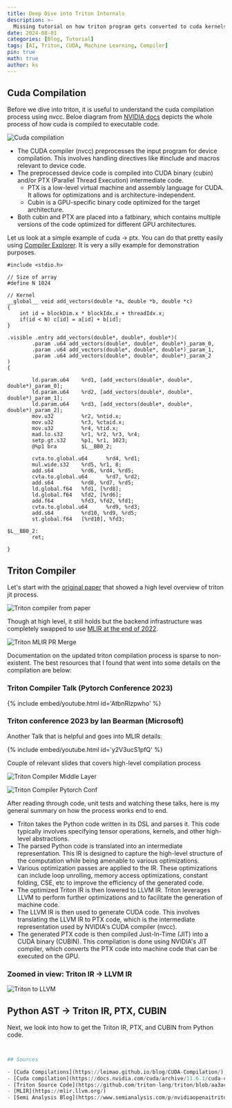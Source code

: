 ```yaml
---
title: Deep Dive into Triton Internals
description: >-
  Missing tutorial on how triton program gets converted to cuda kernels under the hood
date: 2024-08-01
categories: [Blog, Tutorial]
tags: [AI, Triton, CUDA, Machine Learning, Compiler]
pin: true
math: true
author: ks
---
```


## Cuda Compilation

Before we dive into triton, it is useful to understand the cuda compilation process using nvcc. Beloe diagram from [NVIDIA docs](https://docs.nvidia.com/cuda/archive/11.6.1/cuda-compiler-driver-nvcc/index.html#cuda-compilation-trajectory) depicts the whole process of how cuda is compiled to executable code.

![Cuda compilation](/assets/cuda_compile.jpg)

- The CUDA compiler (nvcc) preprocesses the input program for device compilation. This involves handling directives like #include and macros relevant to device code.
- The preprocessed device code is compiled into CUDA binary (cubin) and/or PTX (Parallel Thread Execution) intermediate code.
  - PTX is a low-level virtual machine and assembly language for CUDA. It allows for optimizations and is architecture-independent.
  - Cubin is a GPU-specific binary code optimized for the target architecture.
- Both cubin and PTX are placed into a fatbinary, which contains multiple versions of the code optimized for different GPU architectures.

Let us look at a simple example of cuda -> ptx. You can do that pretty easily using [Compiler Explorer](https://godbolt.org/z/GcYKT7cfo). It is very a silly example for demonstration purposes.

```cuda
#include <stdio.h>

// Size of array
#define N 1024

// Kernel
__global__ void add_vectors(double *a, double *b, double *c)
{
    int id = blockDim.x * blockIdx.x + threadIdx.x;
    if(id < N) c[id] = a[id] + b[id];
}
```

```
.visible .entry add_vectors(double*, double*, double*)(
        .param .u64 add_vectors(double*, double*, double*)_param_0,
        .param .u64 add_vectors(double*, double*, double*)_param_1,
        .param .u64 add_vectors(double*, double*, double*)_param_2
)
{

        ld.param.u64    %rd1, [add_vectors(double*, double*, double*)_param_0];
        ld.param.u64    %rd2, [add_vectors(double*, double*, double*)_param_1];
        ld.param.u64    %rd3, [add_vectors(double*, double*, double*)_param_2];
        mov.u32         %r2, %ntid.x;
        mov.u32         %r3, %ctaid.x;
        mov.u32         %r4, %tid.x;
        mad.lo.s32      %r1, %r2, %r3, %r4;
        setp.gt.s32     %p1, %r1, 1023;
        @%p1 bra        $L__BB0_2;

        cvta.to.global.u64      %rd4, %rd1;
        mul.wide.s32    %rd5, %r1, 8;
        add.s64         %rd6, %rd4, %rd5;
        cvta.to.global.u64      %rd7, %rd2;
        add.s64         %rd8, %rd7, %rd5;
        ld.global.f64   %fd1, [%rd8];
        ld.global.f64   %fd2, [%rd6];
        add.f64         %fd3, %fd2, %fd1;
        cvta.to.global.u64      %rd9, %rd3;
        add.s64         %rd10, %rd9, %rd5;
        st.global.f64   [%rd10], %fd3;

$L__BB0_2:
        ret;

}
```

## Triton Compiler

Let's start with the [original paper](https://www.eecs.harvard.edu/~htk/publication/2019-mapl-tillet-kung-cox.pdf) that showed a high level overview of triton jit process. 

![Triton compiler from paper](/assets/triton_compiler_paper.png)

Though at high level, it still holds but the backend infrastructure was completely swapped to use [MLIR at the end of 2022](https://github.com/triton-lang/triton/pull/1004).

![Triton MLIR PR Merge](/assets/triton-mlir-pr.png)

Documentation on the updated triton compilation process is sparse to non-existent. The best resources that I found that went into some details on the compilation are below:

### Triton Compiler Talk (Pytorch Conference 2023)

{% include embed/youtube.html id='AtbnRIzpwho' %}

### Triton conference 2023 by Ian Bearman (Microsoft)

Another Talk that is helpful and goes into MLIR details:

{% include embed/youtube.html id='y2V3ucS1pfQ' %}

Couple of relevant slides that covers high-level compilation process

![Triton Compiler Middle Layer](/assets/triton-compiler-middle-layer.png)

![Triton Compiler Pytorch Conf](/assets/triton-compiler-pytorch-conf.png)


After reading through code, unit tests and watching these talks, here is my general summary on how the process works end to end.

- Triton takes the Python code written in its DSL and parses it. This code typically involves specifying tensor operations, kernels, and other high-level abstractions.
- The parsed Python code is translated into an intermediate representation. This IR is designed to capture the high-level structure of the computation while being amenable to various optimizations.
- Various optimization passes are applied to the IR. These optimizations can include loop unrolling, memory access optimizations, constant folding, CSE, etc to improve the efficiency of the generated code.
- The optimized Triton IR is then lowered to LLVM IR. Triton leverages LLVM to perform further optimizations and to facilitate the generation of machine code.
- The LLVM IR is then used to generate CUDA code. This involves translating the LLVM IR to PTX code, which is the intermediate representation used by NVIDIA's CUDA compiler (nvcc).
- The generated PTX code is then compiled Just-In-Time (JIT) into a CUDA binary (CUBIN). This compilation is done using NVIDIA's JIT compiler, which converts the PTX code into machine code that can be executed on the GPU.

### Zoomed in view: Triton IR -> LLVM IR

![Triton to LLVM](/assets/triton-to-llvm-ir.png)

## Python AST -> Triton IR, PTX, CUBIN

Next, we look into how to get the Triton IR, PTX, and CUBIN from Python code.

```python


## Sources

- [Cuda Compilations](https://leimao.github.io/blog/CUDA-Compilation/)
- [Cuda compilation](https://docs.nvidia.com/cuda/archive/11.6.1/cuda-compiler-driver-nvcc/index.html#gpu-compilation)
- [Triton Source Code](https://github.com/triton-lang/triton/blob/aa3ac0a146def686877685b4fb8897db64789c7a/python/test/unit/tools/test_aot.py#L427)
- [MLIR](https://mlir.llvm.org/)
- [Semi Analysis Blog](https://www.semianalysis.com/p/nvidiaopenaitritonpytorch)

